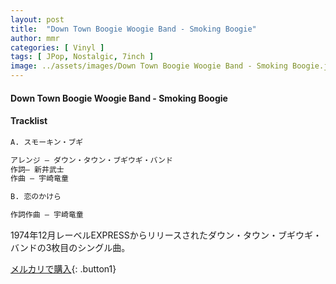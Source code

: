 ```yaml
---
layout: post
title:  "Down Town Boogie Woogie Band - Smoking Boogie"
author: mmr
categories: [ Vinyl ]
tags: [ JPop, Nostalgic, 7inch ]
image: ../assets/images/Down Town Boogie Woogie Band - Smoking Boogie.jpg
---
```


#### Down Town Boogie Woogie Band - Smoking Boogie

#### Tracklist
```md
A. スモーキン・ブギ

アレンジ – ダウン・タウン・ブギウギ・バンド
作詞– 新井武士
作曲 – 宇崎竜童

B. 恋のかけら

作詞作曲 – 宇崎竜童
```

1974年12月レーベルEXPRESSからリリースされたダウン・タウン・ブギウギ・バンドの3枚目のシングル曲。

[メルカリで購入](https://jp.mercari.com/item/m85943050380){: .button1}

